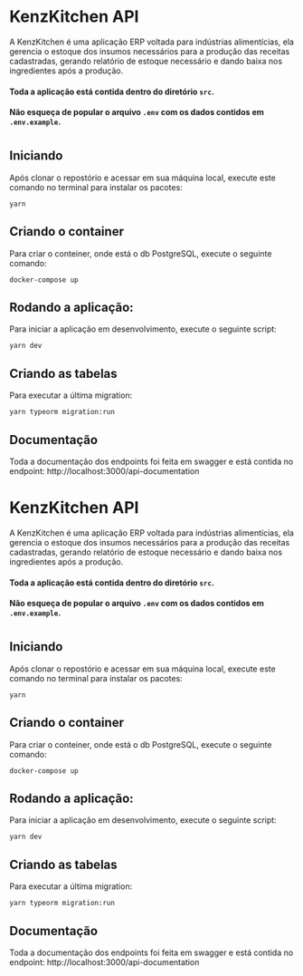 # KenzKitchen API
A KenzKitchen é uma aplicação ERP voltada para indústrias alimentícias, ela gerencia o estoque dos insumos necessários para a produção das receitas cadastradas, gerando relatório de estoque necessário e dando baixa nos ingredientes após a produção.

#### Toda a aplicação está contida dentro do diretório `src`.
#### Não esqueça de popular o arquivo `.env` com os dados contidos em  `.env.example`.
# 
## Iniciando

Após clonar o repostório e acessar em sua máquina local, execute este comando no terminal para instalar os pacotes:

    yarn
## Criando o container
Para criar o conteiner, onde está o db PostgreSQL, execute o seguinte comando:

    docker-compose up

## Rodando a aplicação:
Para iniciar a aplicação em desenvolvimento, execute o seguinte script:

    yarn dev

## Criando as tabelas
Para executar a última migration:

    yarn typeorm migration:run

## Documentação
Toda a documentação dos endpoints foi feita em swagger e está contida no endpoint: http://localhost:3000/api-documentation
# KenzKitchen API
A KenzKitchen é uma aplicação ERP voltada para indústrias alimentícias, ela gerencia o estoque dos insumos necessários para a produção das receitas cadastradas, gerando relatório de estoque necessário e dando baixa nos ingredientes após a produção.

#### Toda a aplicação está contida dentro do diretório `src`.
#### Não esqueça de popular o arquivo `.env` com os dados contidos em  `.env.example`.
# 
## Iniciando

Após clonar o repostório e acessar em sua máquina local, execute este comando no terminal para instalar os pacotes:

    yarn
## Criando o container
Para criar o conteiner, onde está o db PostgreSQL, execute o seguinte comando:

    docker-compose up

## Rodando a aplicação:
Para iniciar a aplicação em desenvolvimento, execute o seguinte script:

    yarn dev

## Criando as tabelas
Para executar a última migration:

    yarn typeorm migration:run

## Documentação
Toda a documentação dos endpoints foi feita em swagger e está contida no endpoint: http://localhost:3000/api-documentation
